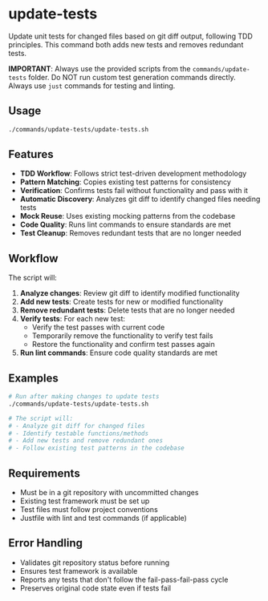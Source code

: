 # update-tests

Update unit tests for changed files based on git diff output, following TDD principles. This command both adds new tests and removes redundant tests.

**IMPORTANT**: Always use the provided scripts from the `commands/update-tests` folder. Do NOT run custom test generation commands directly. Always use `just` commands for testing and linting.

## Usage

```bash
./commands/update-tests/update-tests.sh
```

## Features

- **TDD Workflow**: Follows strict test-driven development methodology
- **Pattern Matching**: Copies existing test patterns for consistency
- **Verification**: Confirms tests fail without functionality and pass with it
- **Automatic Discovery**: Analyzes git diff to identify changed files needing tests
- **Mock Reuse**: Uses existing mocking patterns from the codebase
- **Code Quality**: Runs lint commands to ensure standards are met
- **Test Cleanup**: Removes redundant tests that are no longer needed

## Workflow

The script will:
1. **Analyze changes**: Review git diff to identify modified functionality
2. **Add new tests**: Create tests for new or modified functionality
3. **Remove redundant tests**: Delete tests that are no longer needed
4. **Verify tests**: For each new test:
   - Verify the test passes with current code
   - Temporarily remove the functionality to verify test fails
   - Restore the functionality and confirm test passes again
5. **Run lint commands**: Ensure code quality standards are met

## Examples

```bash
# Run after making changes to update tests
./commands/update-tests/update-tests.sh

# The script will:
# - Analyze git diff for changed files
# - Identify testable functions/methods
# - Add new tests and remove redundant ones
# - Follow existing test patterns in the codebase
```

## Requirements

- Must be in a git repository with uncommitted changes
- Existing test framework must be set up
- Test files must follow project conventions
- Justfile with lint and test commands (if applicable)

## Error Handling

- Validates git repository status before running
- Ensures test framework is available
- Reports any tests that don't follow the fail-pass-fail-pass cycle
- Preserves original code state even if tests fail